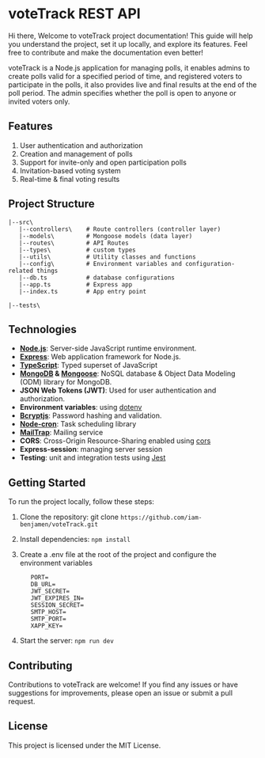 # voteTrack REST API
Hi there, Welcome to voteTrack project documentation! This guide will help you understand the project, set it up locally, and explore its features. Feel free to contribute and make the documentation even better!

voteTrack is a Node.js application for managing polls, it enables admins to create polls valid for a specified period of time, and registered voters to participate in the polls, it also provides live and final results at the end of the poll period. The admin specifies whether the poll is open to anyone or invited voters only.

## Features
1. User authentication and authorization
2. Creation and management of polls
3. Support for invite-only and open participation polls
4. Invitation-based voting system
5. Real-time & final voting results

## Project Structure
```
|--src\
   |--controllers\    # Route controllers (controller layer)
   |--models\         # Mongoose models (data layer)
   |--routes\         # API Routes
   |--types\          # custom types
   |--utils\          # Utility classes and functions
   |--config\         # Environment variables and configuration-related things
   |--db.ts           # database configurations
   |--app.ts          # Express app
   |--index.ts        # App entry point

|--tests\
 ```

## Technologies
- **[Node.js](https://nodejs.org/)**: Server-side JavaScript runtime environment.
- **[Express](https:www.expressjs.com)**: Web application framework for Node.js.
- **[TypeScript](https://www.typescriptlang.org/)**: Typed superset of JavaScript 
- **[MongoDB](https://www.mongodb.com) & [Mongoose](https://mongoosejs.com)**: NoSQL database & Object Data Modeling (ODM) library for MongoDB.
- **JSON Web Tokens (JWT)**: Used for user authentication and authorization.
- **Environment variables**: using [dotenv](https://github.com/motdotla/dotenv)  
- **[Bcryptjs](https://www.npmjs.com/package/bcryptjs)**: Password hashing and validation.
- **[Node-cron](https://www.npmjs.com/package/node-cron)**: Task scheduling library
- **[MailTrap](https://mailtrap.io/)**: Mailing service
- **CORS**: Cross-Origin Resource-Sharing enabled using [cors](https://github.com/expressjs/cors)
- **Express-session**: managing server session
- **Testing**: unit and integration tests using [Jest](https://jestjs.io)

## Getting Started
To run the project locally, follow these steps:

1. Clone the repository:
   git clone `https://github.com/iam-benjamen/voteTrack.git`
2. Install dependencies: `npm install`
3. Create a .env file at the root of the project and configure the environment variables
   ```
      PORT=
      DB_URL=
      JWT_SECRET=
      JWT_EXPIRES_IN=
      SESSION_SECRET=
      SMTP_HOST=
      SMTP_PORT=
      XAPP_KEY=
   ```

4. Start the server: `npm run dev`
   
## Contributing
Contributions to voteTrack are welcome! If you find any issues or have suggestions for improvements, please open an issue or submit a pull request.

## License
This project is licensed under the MIT License.
